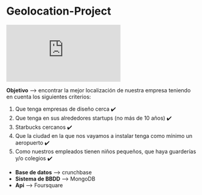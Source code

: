 # Geolocation-Project

![Map](https://github.com/mariaversin/geo-project/blob/master/mapNY.html)

**Objetivo** --> encontrar la mejor localización de nuestra empresa teniendo en cuenta los siguientes criterios:

1. Que tenga empresas de diseño cerca :heavy_check_mark:
2. Que tenga en sus alrededores startups (no más de 10 años) :heavy_check_mark:
3. Starbucks cercanos :heavy_check_mark:
4. Que la ciudad en la que nos vayamos a instalar tenga como mínimo un aeropuerto :heavy_check_mark:
5. Como nuestros empleados tienen niños pequeños, que haya guarderías y/o colegios :heavy_check_mark:


- **Base de datos** --> crunchbase
- **Sistema de BBDD** --> MongoDB
- **Api** --> Foursquare



